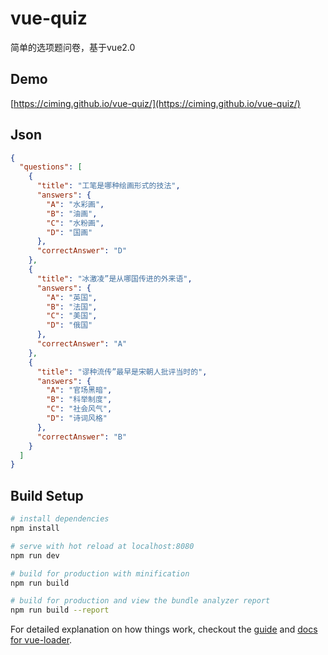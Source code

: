 # vue-quiz
简单的选项题问卷，基于vue2.0
## Demo
[https://ciming.github.io/vue-quiz/](https://ciming.github.io/vue-quiz/)
## Json

```json
{
  "questions": [
    {
      "title": "工笔是哪种绘画形式的技法",
      "answers": {
        "A": "水彩画",
        "B": "油画",
        "C": "水粉画",
        "D": "国画"
      },
      "correctAnswer": "D"
    },
    {
      "title": "冰激凌”是从哪国传进的外来语",
      "answers": {
        "A": "英国",
        "B": "法国",
        "C": "美国",
        "D": "俄国"
      },
      "correctAnswer": "A"
    },
    {
      "title": "谬种流传”最早是宋朝人批评当时的",
      "answers": {
        "A": "官场黑暗",
        "B": "科举制度",
        "C": "社会风气",
        "D": "诗词风格"
      },
      "correctAnswer": "B"
    }
  ]
}
```

## Build Setup

``` bash
# install dependencies
npm install

# serve with hot reload at localhost:8080
npm run dev

# build for production with minification
npm run build

# build for production and view the bundle analyzer report
npm run build --report
```

For detailed explanation on how things work, checkout the [guide](http://vuejs-templates.github.io/webpack/) and [docs for vue-loader](http://vuejs.github.io/vue-loader).
